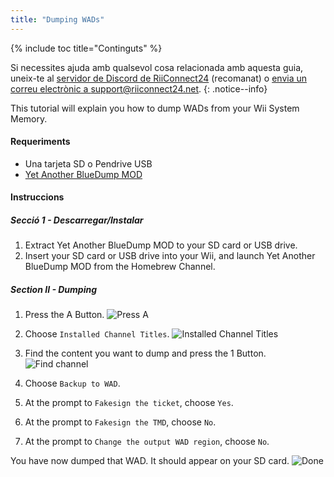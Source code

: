 ```yaml
---
title: "Dumping WADs"
---
```


{% include toc title="Continguts" %}

Si necessites ajuda amb qualsevol cosa relacionada amb aquesta guia, uneix-te al [servidor de Discord de RiiConnect24](https://discord.gg/rc24) (recomanat) o [envia un correu electrònic a support@riiconnect24.net](mailto:support@riiconnect24.net).
{: .notice--info}

This tutorial will explain you how to dump WADs from your Wii System Memory.

#### Requeriments
* Una tarjeta SD o Pendrive USB
* [Yet Another BlueDump MOD](https://hbb1.oscwii.org/hbb/Yet-Another-BlueDump-Mod/Yet-Another-BlueDump-Mod.zip)

#### Instruccions
##### Secció 1 - Descarregar/Instalar

1. Extract Yet Another BlueDump MOD to your SD card or USB drive.
2. Insert your SD card or USB drive into your Wii, and launch Yet Another BlueDump MOD from the Homebrew Channel.

##### Section II - Dumping
1. Press the A Button. ![Press A](/images/DumpWADS/2.png)

2. Choose `Installed Channel Titles`. ![Installed Channel Titles](/images/DumpWADS/3.png)

3. Find the content you want to dump and press the 1 Button. ![Find channel](/images/DumpWADS/4.png)

4. Choose `Backup to WAD`.
5. At the prompt to `Fakesign the ticket`, choose `Yes`.
6. At the prompt to `Fakesign the TMD`, choose `No`.
7. At the prompt to `Change the output WAD region`, choose `No`.

You have now dumped that WAD. It should appear on your SD card. ![Done](/images/DumpWADS/5.png)
